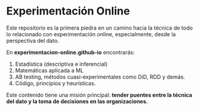 # Experimentación Online

Este repositorio es la primera piedra en un camino hacia la técnica de todo lo relacionado con experimentación online, especialmente, desde la perspectiva del dato.

En **experimentacion-online.github-io** encontrarás:

1. Estadística (descriptiva e inferencial)
2. Matemáticas aplicada a ML
3. AB testing, métodos cuasi-experimentales como DiD, RDD y demás.
4. Código, principios y heurísticas.

Este contenido tiene una misión principal: **tender puentes entre la técnica del dato y la toma de decisiones en las organizaciones.**
